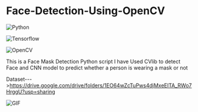 # Face-Detection-Using-OpenCV
![Python](https://img.shields.io/badge/python-3.8-brightgreen.svg)

![Tensorflow](https://img.shields.io/badge/Tensorflow-2.4-orange.svg)

![OpenCV](https://img.shields.io/badge/OpenCV-4.2.0-blue.svg)

This is a Face Mask Detection Python script
I have Used CVlib to detect Face and CNN model to predict whether a person is wearing a mask or not

Dataset--->https://drive.google.com/drive/folders/1EO64wZcTuPws4djMxeEITA_RWo7HrggU?usp=sharing 


![GIF](Face_mask_Detection.gif)

